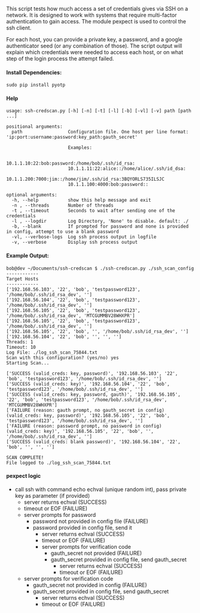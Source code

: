 This script tests how much access a set of credentials gives via SSH on a network. It is designed to work with systems that require multi-factor authentication to gain access. The module pexpect is used to control the ssh client.

For each host, you can provide a private key, a password, and a google authenticator seed (or any combination of those). The script output will explain which credentials were needed to access each host, or on what step of the login process the attempt failed.

#### Install Dependencies:

    sudo pip install pyotp


#### Help

    usage: ssh-credscan.py [-h] [-n] [-t] [-l] [-b] [-vl] [-v] path [path ...]

    positional arguments:
      path                 Configuration file. One host per line format: 'ip:port:username:password:key_path:gauth_secret'
                       
                           Examples:
                       
                           10.1.1.10:22:bob:password:/home/bob/.ssh/id_rsa:
                           10.1.1.11:22:alice::/home/alice/.ssh/id_dsa:
                           10.1.1.200:7000:jim::/home/jim/.ssh/id_rsa:3BQYORLS735ILSJC
                           10.1.1.100:4000:bob:password::

    optional arguments:
      -h, --help           show this help message and exit
      -n , --threads       Number of threads
      -t , --timeout       Seconds to wait after sending one of the credentials
      -l , --logdir        Log Directory, 'None' to disable. default: ./
      -b, --blank          If prompted for password and none is provided in config, attempt to use a blank password
      -vl, --verbose-logs  Log ssh process output in logfile
      -v, --verbose        Display ssh process output

#### Example Output:

    bob@dev ~/Documents/ssh-credscan $ ./ssh-credscan.py ./ssh_scan_config
    ------------
    Target Hosts
    ------------
    ['192.168.56.103', '22', 'bob', 'testpassword123', '/home/bob/.ssh/id_rsa_dev', '']
    ['192.168.56.104', '22', 'bob', 'testpassword123', '/home/bob/.ssh/id_rsa_dev', '']
    ['192.168.56.105', '22', 'bob', 'testpassword123', '/home/bob/.ssh/id_rsa_dev', 'MTCGUMMBV28WHXPR']
    ['192.168.56.105', '22', 'bob', 'testpassword123', '/home/bob/.ssh/id_rsa_dev', '']
    ['192.168.56.105', '22', 'bob', '', '/home/bob/.ssh/id_rsa_dev', '']
    ['192.168.56.104', '22', 'bob', '', '', '']
    Threads: 1
    Timeout: 10
    Log File: ./log_ssh_scan_75844.txt
    Scan with this configuration? (yes/no) yes
    Starting Scan...

    ['SUCCESS (valid_creds: key, password)', '192.168.56.103', '22', 'bob', 'testpassword123', '/home/bob/.ssh/id_rsa_dev', '']
    ['SUCCESS (valid_creds: key)', '192.168.56.104', '22', 'bob', 'testpassword123', '/home/bob/.ssh/id_rsa_dev', '']
    ['SUCCESS (valid_creds: key, password, gauth)', '192.168.56.105', '22', 'bob', 'testpassword123', '/home/bob/.ssh/id_rsa_dev', 'MTCGUMMBV28WHXPR']
    ['FAILURE (reason: gauth prompt, no gauth_secret in config) (valid_creds: key, password)', '192.168.56.105', '22', 'bob', 'testpassword123', '/home/bob/.ssh/id_rsa_dev', '']
    ['FAILURE (reason: password prompt, no password in config) (valid_creds: key)', '192.168.56.105', '22', 'bob', '', '/home/bob/.ssh/id_rsa_dev', '']
    ['SUCCESS (valid_creds: blank password)', '192.168.56.104', '22', 'bob', '', '', '']

    SCAN COMPLETE!
    File logged to ./log_ssh_scan_75844.txt

#### pexpect logic

* call ssh with command echo echval (unique random int), pass private key as parameter (if provided)
  * server returns echval (SUCCESS)
  * timeout or EOF (FAILURE)
  * server prompts for password
    * password not provided in config file (FAILURE)
    * password provided in config file, send it
      * server returns echval (SUCCESS)
      * timeout or EOF (FAILURE)
      * server prompts for verification code
        * gauth_secret not provided (FAILURE)
        * gauth_secret provided in config file, send gauth_secret
          * server returns echval (SUCCESS)
          * timeout or EOF (FAILURE)
  * server prompts for verification code
    * gauth_secret not provided in config (FAILURE)
    * gauth_secret provided in config file, send gauth_secret
      * server returns echval (SUCCESS)
      * timeout or EOF (FAILURE)
